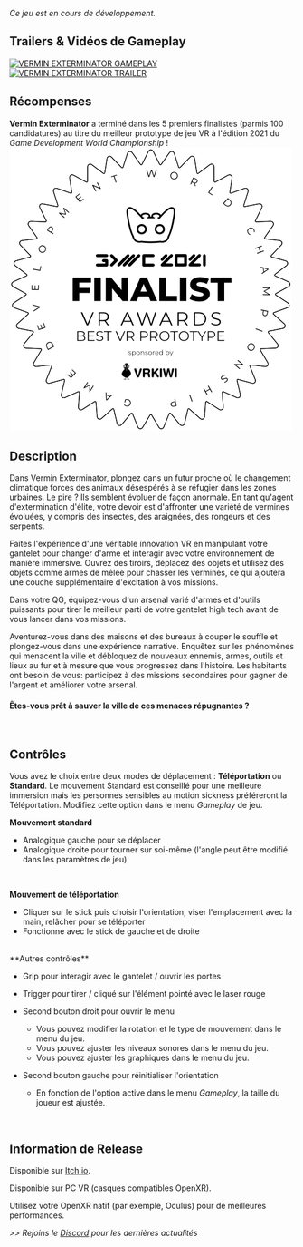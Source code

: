 
_Ce jeu est en cours de développement._

## Trailers & Vidéos de Gameplay

[![VERMIN EXTERMINATOR GAMEPLAY](https://imgur.com/wKLnBa7.png)](https://youtu.be/x3VzVCAwRqw "Regarder sur Youtube")
[![VERMIN EXTERMINATOR TRAILER](https://imgur.com/QvmPcRD.png)](https://youtu.be/sX_KhqiLSnk "Regarder sur Youtube")

## Récompenses


**Vermin Exterminator** a terminé dans les 5 premiers finalistes (parmis 100 candidatures) au titre du meilleur prototype de jeu VR à l'édition 2021 du _Game Development World Championship_ !
![GDWC 2021 finalist](/img/vermin-exterminator/GDWC_2021-Finalist_Badges-White-500x500-VR_Proto.png "Finaliste GDWC 2021")

## Description

Dans Vermin Exterminator, plongez dans un futur proche où le changement climatique forces des animaux désespérés à se réfugier dans les zones urbaines. Le pire ? Ils semblent évoluer de façon anormale. En tant qu'agent d'extermination d'élite, votre devoir est d'affronter une variété de vermines évoluées, y compris des insectes, des araignées, des rongeurs et des serpents.

Faites l'expérience d'une véritable innovation VR en manipulant votre gantelet pour changer d'arme et interagir avec votre environnement de manière immersive. Ouvrez des tiroirs, déplacez des objets et utilisez des objets comme armes de mêlée pour chasser les vermines, ce qui ajoutera une couche supplémentaire d'excitation à vos missions.

Dans votre QG, équipez-vous d'un arsenal varié d'armes et d'outils puissants pour tirer le meilleur parti de votre gantelet high tech avant de vous lancer dans vos missions.

Aventurez-vous dans des maisons et des bureaux à couper le souffle et plongez-vous dans une expérience narrative. Enquêtez sur les phénomènes qui menacent la ville et débloquez de nouveaux ennemis, armes, outils et lieux au fur et à mesure que vous progressez dans l'histoire. Les habitants ont besoin de vous: participez à des missions secondaires pour gagner de l'argent et améliorer votre arsenal.

#### Êtes-vous prêt à sauver la ville de ces menaces répugnantes ?

<div id="carousel"></div>

<br/>

## Contrôles

Vous avez le choix entre deux modes de déplacement : **Téléportation** ou **Standard**. Le mouvement Standard est conseillé pour une meilleure immersion mais les personnes sensibles au motion sickness préféreront la Téléportation. Modifiez cette option dans le menu _Gameplay_ de jeu.

**Mouvement standard**
- Analogique gauche pour se déplacer
- Analogique droite pour tourner sur soi-même (l'angle peut être modifié dans les paramètres de jeu)

<br/>

**Mouvement de téléportation**
- Cliquer sur le stick puis choisir l'orientation, viser l'emplacement avec la main, relâcher pour se téléporter
- Fonctionne avec le stick de gauche et de droite

<br/>
**Autres contrôles**

- Grip pour interagir avec le gantelet / ouvrir les portes
- Trigger pour tirer / cliqué sur l'élément pointé avec le laser rouge

- Second bouton droit pour ouvrir le menu
    - Vous pouvez modifier la rotation et le type de mouvement dans le menu du jeu.
    - Vous pouvez ajuster les niveaux sonores dans le menu du jeu.
	- Vous pouvez ajuster les graphiques dans le menu du jeu.

- Second bouton gauche pour réinitialiser l'orientation
	- En fonction de l'option active dans le menu _Gameplay_, la taille du joueur est ajustée.

<br/>

## Information de Release
	
Disponible sur [Itch.io](https://mineogames.itch.io/vermin-exterminator).

Disponible sur PC VR (casques compatibles OpenXR).

Utilisez votre OpenXR natif (par exemple, Oculus) pour de meilleures performances.

_>> Rejoins le [Discord](https://discord.gg/dquReyq) pour les dernières actualités_